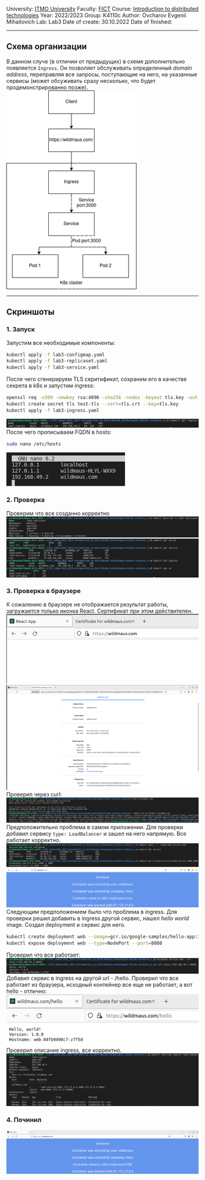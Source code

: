 University: [ITMO University](https://itmo.ru/ru/)
Faculty: [FICT](https://fict.itmo.ru)
Course: [Introduction to distributed technologies](https://github.com/itmo-ict-faculty/introduction-to-distributed-technologies)
Year: 2022/2023
Group: K4110c
Author: Ovcharov Evgenii Mihailovich
Lab: Lab3
Date of create: 30.10.2022
Date of finished: 
___
## Схема организации
В данном случе (в отличии от предыдущих) в схеме дополнительно появляется `Ingress`. Он позволяет обслуживать определенный _domain address_, переправляя все запросы, поступающие на него, на указанные сервисы (может обсуживать сразу несколько, что будет продемонстрированно позже).    
![scheme](./images/scheme.png)    
___
## Скриншоты
### 1. Запуск
Запустим все необходимые компоненты:
```bash
kubectl apply -f lab3-configmap.yaml
kubectl apply -f lab3-replicaset.yaml
kubectl apply -f lab3-service.yaml
```
После чего сгенерируем TLS серитификат, сохраним его в качестве секрета в k8s и запустим ingress:
```bash
openssl req -x509 -newkey rsa:4096 -sha256 -nodes -keyout tls.key -out tls.crt -subj "/CN=wildmaus.com" -days 20
kubectl create secret tls test-tls --cert=tls.crt --key=tls.key
kubectl apply -f lab3-ingress.yaml
```
![ingress](./images/ingress.png)    
После чего прописываем FQDN в hosts:
```bash
sudo nano /etc/hosts
```
![hosts](./images/hosts.png)
### 2. Проверка
Проверим что все созданно корректно 
![rs_check](./images/rs_check.png)    
![check](./images/check.png)
### 3. Проверка в браузере
К сожалению в браузере не отображается результат работы, загружается только иконка React. Сертификат при этом действителен.    
![browser1](./images/browser1.png)    
![crt](./images/crt.png)    
Проверил через curl:
![curl](./images/curl.png)    
Предположительно проблема в самом приложении. Для проверки добавил сервису `type: LoadBalancer` и зашел на него напрямую. Все работает корректно.
![nodeport](./images/nodeport.png)    
![browser2.png](./images/browser2.png)    
Следующим предположением было что проблема в ingress. Для проверки решил добавить в ingress другой сервис, нашел _hello world_ image. Cоздал deployment и сервис для него.
```bash
kubectl create deployment web --image=gcr.io/google-samples/hello-app:1.0
kubectl expose deployment web --type=NodePort --port=8080
```
Проверил что все работает:    
![hello](./images/hello.png)    
Добавил сервис в ingress на другой url - /hello. Проверил что все работaет из браузера, исходный контейнер все еще не работает, а вот hello - отлично:    
![browser3.png](./images/browser3.png)    
Проверил описание ingress, все корректно.    
![ingress_desc](./images/ingress_desc.png)    
### 4. Починил
![ingress_ok](./images/browser4.png)    